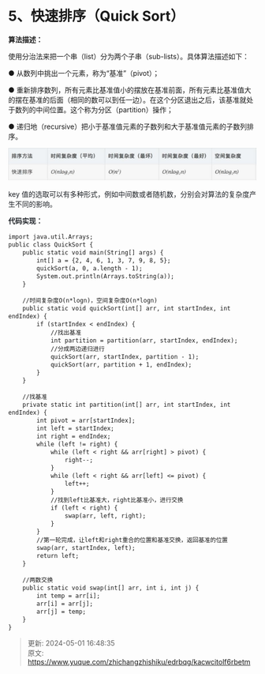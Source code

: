 # 5、快速排序（Quick Sort）

**算法描述：**

使用分治法来把一个串（list）分为两个子串（sub-lists）。具体算法描述如下：



● 从数列中挑出一个元素，称为“基准”（pivot）；



● 重新排序数列，所有元素比基准值小的摆放在基准前面，所有元素比基准值大的摆在基准的后面（相同的数可以到任一边）。在这个分区退出之后，该基准就处于数列的中间位置。这个称为分区（partition）操作；

● 递归地（recursive）把小于基准值元素的子数列和大于基准值元素的子数列排序。

  
![1714553214033-661d669b-8b7c-4f86-8a37-dc630acc1ab2.png](./img/9zM0TmT3ZqRqyiVq/1714553214033-661d669b-8b7c-4f86-8a37-dc630acc1ab2-590363.png)

<font style="color:rgb(32,36,41);">key</font><font style="color:rgb(32,36,41);"> </font><font style="color:rgb(32,36,41);">值的选取可以有多种形式，例如中间数或者随机数，分别会对算法的复杂度产生不</font><font style="color:rgb(32,36,41);">同的影响。</font>

**<font style="color:rgb(32,36,41);">代码实现：</font>**

```plain
import java.util.Arrays;
public class QuickSort {
    public static void main(String[] args) {
        int[] a = {2, 4, 6, 1, 3, 7, 9, 8, 5};
        quickSort(a, 0, a.length - 1);
        System.out.println(Arrays.toString(a));
    }

    //时间复杂度O(n*logn)，空间复杂度O(n*logn)
    public static void quickSort(int[] arr, int startIndex, int endIndex) {
        if (startIndex < endIndex) {
            //找出基准
            int partition = partition(arr, startIndex, endIndex);
            //分成两边递归进行
            quickSort(arr, startIndex, partition - 1);
            quickSort(arr, partition + 1, endIndex);
        }
    }

    //找基准
    private static int partition(int[] arr, int startIndex, int endIndex) {
        int pivot = arr[startIndex];
        int left = startIndex;
        int right = endIndex;
        while (left != right) {
            while (left < right && arr[right] > pivot) {
                right--;
            }
            while (left < right && arr[left] <= pivot) {
                left++;
            }
            //找到left比基准大，right比基准小，进行交换
            if (left < right) {
                swap(arr, left, right);
            }
        }
        //第一轮完成，让left和right重合的位置和基准交换，返回基准的位置
        swap(arr, startIndex, left);
        return left;
    }

    //两数交换
    public static void swap(int[] arr, int i, int j) {
        int temp = arr[i];
        arr[i] = arr[j];
        arr[j] = temp;
    }
}
```



> 更新: 2024-05-01 16:48:35  
> 原文: <https://www.yuque.com/zhichangzhishiku/edrbqg/kacwcitolf6rbetm>